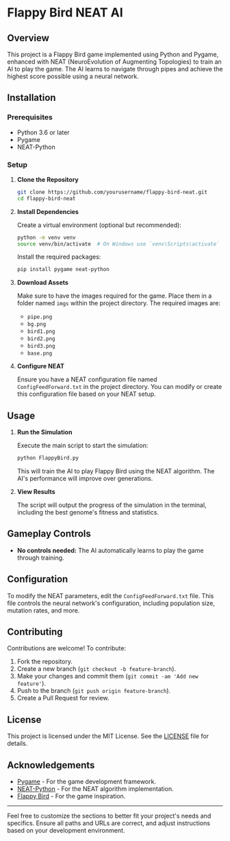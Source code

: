 # Flappy Bird NEAT AI

## Overview

This project is a Flappy Bird game implemented using Python and Pygame, enhanced with NEAT (NeuroEvolution of Augmenting Topologies) to train an AI to play the game. The AI learns to navigate through pipes and achieve the highest score possible using a neural network.

## Installation

### Prerequisites

- Python 3.6 or later
- Pygame
- NEAT-Python

### Setup

1. **Clone the Repository**

    ```bash
    git clone https://github.com/yourusername/flappy-bird-neat.git
    cd flappy-bird-neat
    ```

2. **Install Dependencies**

    Create a virtual environment (optional but recommended):

    ```bash
    python -m venv venv
    source venv/bin/activate  # On Windows use `venv\Scripts\activate`
    ```

    Install the required packages:

    ```bash
    pip install pygame neat-python
    ```

3. **Download Assets**

    Make sure to have the images required for the game. Place them in a folder named `imgs` within the project directory. The required images are:
    - `pipe.png`
    - `bg.png`
    - `bird1.png`
    - `bird2.png`
    - `bird3.png`
    - `base.png`

4. **Configure NEAT**

    Ensure you have a NEAT configuration file named `ConfigFeedForward.txt` in the project directory. You can modify or create this configuration file based on your NEAT setup.

## Usage

1. **Run the Simulation**

    Execute the main script to start the simulation:

    ```bash
    python FlappyBird.py
    ```

    This will train the AI to play Flappy Bird using the NEAT algorithm. The AI's performance will improve over generations.

2. **View Results**

    The script will output the progress of the simulation in the terminal, including the best genome's fitness and statistics.

## Gameplay Controls

- **No controls needed:** The AI automatically learns to play the game through training.

## Configuration

To modify the NEAT parameters, edit the `ConfigFeedForward.txt` file. This file controls the neural network's configuration, including population size, mutation rates, and more.

## Contributing

Contributions are welcome! To contribute:

1. Fork the repository.
2. Create a new branch (`git checkout -b feature-branch`).
3. Make your changes and commit them (`git commit -am 'Add new feature'`).
4. Push to the branch (`git push origin feature-branch`).
5. Create a Pull Request for review.

## License

This project is licensed under the MIT License. See the [LICENSE](LICENSE) file for details.

## Acknowledgements

- [Pygame](https://www.pygame.org/) - For the game development framework.
- [NEAT-Python](https://neat-python.readthedocs.io/en/latest/) - For the NEAT algorithm implementation.
- [Flappy Bird](https://en.wikipedia.org/wiki/Flappy_Bird) - For the game inspiration.

---

Feel free to customize the sections to better fit your project's needs and specifics. Ensure all paths and URLs are correct, and adjust instructions based on your development environment.
